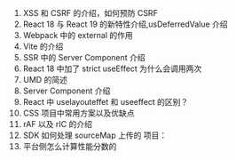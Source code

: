 1. XSS 和 CSRF 的介绍，如何预防 CSRF
2. React 18 与 React 19 的新特性介绍,usDeferredValue 介绍
3. Webpack 中的 external 的作用
4. Vite 的介绍
5. SSR 中的 Server Component 介绍
6. React 18 中加了 strict useEffect 为什么会调用两次
7. UMD 的简述
8. Server Component 介绍
9. React 中 uselayouteffet 和 useeffect 的区别？
10. CSS 项目中常用方案以及优缺点
11. rAF 以及 rIC 的介绍
12. SDK 如何处理 sourceMap 上传的
项目：
1. 平台侧怎么计算性能分数的
